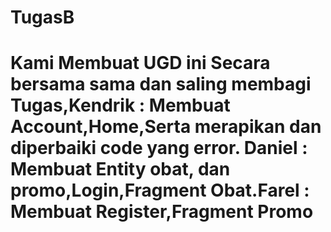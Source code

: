 # TugasB
# Kami Membuat UGD ini Secara bersama sama dan saling membagi Tugas,Kendrik : Membuat Account,Home,Serta merapikan dan diperbaiki code yang error. Daniel : Membuat Entity obat, dan promo,Login,Fragment Obat.Farel : Membuat Register,Fragment Promo
